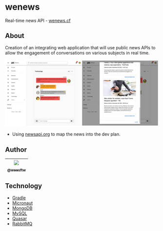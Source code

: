 # wenews
Real-time news API - [wenews.cf](http://wenews.cf)

## About

Creation of an integrating web application that will use public news APIs to allow the engagement of conversations on various subjects in real time.

![general.png](assets/general.png)

- Using [newsapi.org](http://newsapi.org) to map the news into the dev plan.

## Author
| [<img src="https://github.com/weesftw.png?size=115" width=115><br><sub>@weesftw</sub>](https://github.com/weesftw) |
|:------------------------------------------------------------------------------------------------------------------:|

## Technology

- [Gradle](https://gradle.org/)
- [Micronaut](https://micronaut.io/)
- [MongoDB](https://www.mongodb.com/)
- [MySQL](https://www.mysql.com/)
- [Quasar](https://quasar.dev/)
- [RabbitMQ](https://www.rabbitmq.com/)
